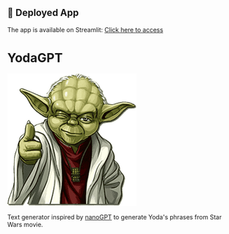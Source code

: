 ## 🚀 Deployed App

The app is available on Streamlit: [Click here to access](https://yodagpt.streamlit.app)

# YodaGPT
![alt text](https://github.com/danis-b/YodaGPT/blob/main/logo.png)

Text generator inspired by [nanoGPT](https://github.com/karpathy/nanoGPT) to generate Yoda's phrases from Star Wars movie.
